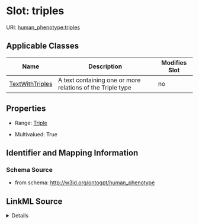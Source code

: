 

# Slot: triples

URI: [human_phenotype:triples](http://w3id.org/ontogpt/human_phenotypetriples)



<!-- no inheritance hierarchy -->





## Applicable Classes

| Name | Description | Modifies Slot |
| --- | --- | --- |
| [TextWithTriples](TextWithTriples.md) | A text containing one or more relations of the Triple type |  no  |







## Properties

* Range: [Triple](Triple.md)

* Multivalued: True





## Identifier and Mapping Information







### Schema Source


* from schema: http://w3id.org/ontogpt/human_phenotype




## LinkML Source

<details>
```yaml
name: triples
from_schema: http://w3id.org/ontogpt/human_phenotype
rank: 1000
multivalued: true
alias: triples
owner: TextWithTriples
domain_of:
- TextWithTriples
range: Triple
inlined: true
inlined_as_list: true

```
</details>